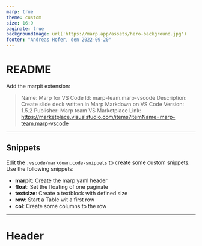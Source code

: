 ```yaml
---
marp: true
theme: custom
size: 16:9
paginate: true
backgroundImage: url('https://marp.app/assets/hero-background.jpg')
footer: "Andreas Hofer, den 2022-09-20"
---
```

# README
<!-- _class: left -->

Add the marpit extension:

<div class="text-xs">

> Name: Marp for VS Code
> Id: marp-team.marp-vscode
> Description: Create slide deck written in Marp Markdown on VS Code
> Version: 1.5.2
> Publisher: Marp team
> VS Marketplace Link: https://marketplace.visualstudio.com/items?itemName=marp-team.marp-vscode

</div>

---

## Snippets

<!-- _class: left -->

<div class="text-xs">

Edit the `.vscode/markdown.code-snippets` to create some custom snippets.
Use the following snippets:

- **marpit**: Create the marp yaml header
- **float**: Set the floating of one paginate
- **textsize**: Create a textblock with defined size
- **row**: Start a Table wit a first row
- **col**: Create some columns to the row

</div>

---

# Header

